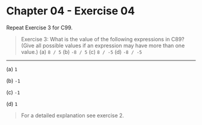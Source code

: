 # Chapter 04 - Exercise 04

Repeat Exercise 3 for C99.

> Exercise 3:
> What is the value of the following expressions in C89? (Give all possible
> values if an expression may have more than one value.)
> (a) `8 / 5`
> (b) `-8 / 5`
> (c) `8 / -5`
> (d) `-8 / -5` 


---

(a) `1`

(b) `-1`

(c) `-1`

(d) `1` 

> For a detailed explanation see exercise 2.
